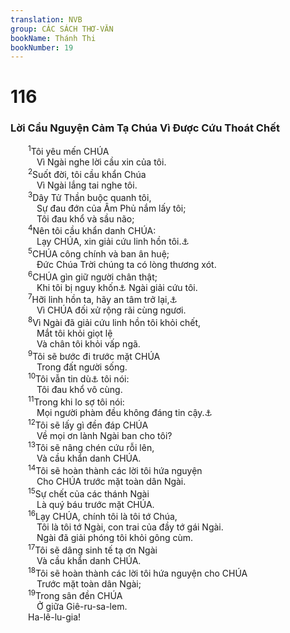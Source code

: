 ```yaml
---
translation: NVB
group: CÁC SÁCH THƠ-VĂN
bookName: Thánh Thi 
bookNumber: 19
---
```


<div class="title"><h1>116</h1><h3>Lời Cầu Nguyện Cảm Tạ Chúa Vì Được Cứu Thoát Chết </h3></div>
<span class="verse thi_116_1">  <sup>1</sup>Tôi yêu mến CHÚA<br/>   Vì Ngài nghe lời cầu xin của tôi. <br/></span>
<span class="verse thi_116_2">  <sup>2</sup>Suốt đời, tôi cầu khẩn Chúa <br/>   Vì Ngài lắng tai nghe tôi. <br/></span>
<span class="verse thi_116_3">  <sup>3</sup>Dây Tử Thần buộc quanh tôi, <br/>   Sự đau đớn của Âm Phủ nắm lấy tôi; <br/>   Tôi đau khổ và sầu não; <br/></span>
<span class="verse thi_116_4">  <sup>4</sup>Nên tôi cầu khẩn danh CHÚA: <br/>   Lạy CHÚA, xin giải cứu linh hồn tôi.<a data-toggle="tooltip" data-placement="bottom" title="Ctd: mạng sống tôi">⚓</a><br/></span>
<span class="verse thi_116_5">  <sup>5</sup>CHÚA công chính và ban ân huệ; <br/>   Đức Chúa Trời chúng ta có lòng thương xót. <br/></span>
<span class="verse thi_116_6">  <sup>6</sup>CHÚA gìn giữ người chân thật; <br/>   Khi tôi bị nguy khốn<a data-toggle="tooltip" data-placement="bottom" title="Nt: bị hạ thấp">⚓</a> Ngài giải cứu tôi. <br/></span>
<span class="verse thi_116_7">  <sup>7</sup>Hỡi linh hồn ta, hãy an tâm trở lại,<a data-toggle="tooltip" data-placement="bottom" title="Nt: hãy trở lại nơi yên nghỉ ngươi">⚓</a><br/>   Vì CHÚA đối xử rộng rãi cùng ngươi. <br/></span>
<span class="verse thi_116_8">  <sup>8</sup>Vì Ngài đã giải cứu linh hồn tôi khỏi chết, <br/>   Mắt tôi khỏi giọt lệ <br/>   Và chân tôi khỏi vấp ngã. <br/></span>
<span class="verse thi_116_9">  <sup>9</sup>Tôi sẽ bước đi trước mặt CHÚA<br/>   Trong đất người sống. <br/></span>
<span class="verse thi_116_10">  <sup>10</sup>Tôi vẫn tin dù<a data-toggle="tooltip" data-placement="bottom" title="LXX: nên">⚓</a> tôi nói: <br/>   Tôi đau khổ vô cùng. <br/></span>
<span class="verse thi_116_11">  <sup>11</sup>Trong khi lo sợ tôi nói: <br/>   Mọi người phàm đều không đáng tin cậy.<a data-toggle="tooltip" data-placement="bottom" title="Ctd: Tất cả con người đều là hy vọng hão huyền">⚓</a><br/></span>
<span class="verse thi_116_12">  <sup>12</sup>Tôi sẽ lấy gì đền đáp CHÚA<br/>   Về mọi ơn lành Ngài ban cho tôi? <br/></span>
<span class="verse thi_116_13">  <sup>13</sup>Tôi sẽ nâng chén cứu rỗi lên, <br/>   Và cầu khẩn danh CHÚA. <br/></span>
<span class="verse thi_116_14">  <sup>14</sup>Tôi sẽ hoàn thành các lời tôi hứa nguyện <br/>   Cho CHÚA trước mặt toàn dân Ngài. <br/></span>
<span class="verse thi_116_15">  <sup>15</sup>Sự chết của các thánh Ngài <br/>   Là quý báu trước mặt CHÚA. <br/></span>
<span class="verse thi_116_16">  <sup>16</sup>Lạy CHÚA, chính tôi là tôi tớ Chúa, <br/>   Tôi là tôi tớ Ngài, con trai của đầy tớ gái Ngài. <br/>   Ngài đã giải phóng tôi khỏi gông cùm. <br/></span>
<span class="verse thi_116_17">  <sup>17</sup>Tôi sẽ dâng sinh tế tạ ơn Ngài <br/>   Và cầu khẩn danh CHÚA. <br/></span>
<span class="verse thi_116_18">  <sup>18</sup>Tôi sẽ hoàn thành các lời tôi hứa nguyện cho CHÚA<br/>   Trước mặt toàn dân Ngài; <br/></span>
<span class="verse thi_116_19">  <sup>19</sup>Trong sân đền CHÚA<br/>   Ở giữa Giê-ru-sa-lem. <br/>  Ha-lê-lu-gia! <br/></span>
